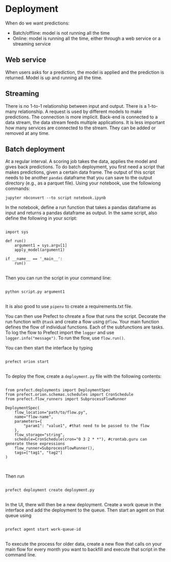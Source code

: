 # Deployment
When do we want predictions: 
- Batch/offline: model is not running all the time 
- Online: model is running all the time, either through a web service or a streaming service

## Web service 
When users asks for a prediction, the model is applied and the prediction is returned. Model is up and running all the time.

## Streaming 
There is no 1-to-1 relationship between input and output. There is a 1-to-many relationship. A request is used by different models to make predictions. The connection is more implicit. Back-end is connected to a data stream, the data stream feeds multiple applications. It is less important how many services are connected to the stream. They can be added or removed at any time.

## Batch deployment 
At a regular interval. A scoring job takes the data, applies the model and gives back predictions. 
To do batch deployment, you first need a script that makes predictions, given a certain data frame. The output of this script needs to be another `pandas` dataframe that you can save to the output directory (e.g., as a parquet file).  Using your notebook, use the followiong commands:

`jupyter nbconvert --to script notebook.ipynb`

In the notebook, define a run function that takes a pandas dataframe as input and returns a pandas dataframe as output. In the same script, also define the following in your script: 

<pre>
<code> 
import sys

def run()
    argument1 = sys.argv[1]
    apply_model(argument1)

if __name__ == '_main__':
    run() 
</code>
</pre>

Then you can run the script in your command line: 
<pre>
<code> 
python script.py argument1
</code>
</pre>


It is also good to use `pipenv` to create a requirements.txt file. 

You can then use Prefect to chreate a flow that runs the script. Decorate the run function with `@task` and create a flow using `@flow`. Your main function defines the flow of individual functions. Each of the subfunctions are tasks. To log the flow to Prefect import the `logger` and use `logger.info("message")`. To run the flow, use `flow.run()`.

You can then start the interface by typing 


<pre>
<code> 
prefect orion start
</code>
</pre>

To deploy the flow, create a `deployment.py` file with the following contents: 

<pre>
<code> 
from prefect.deployments import DeploymentSpec
from prefect.orion.schemas.schedules import CronSchedule
from prefect.flow_runners import SubprocessFlowRunner

DeploymentSpec(
    flow_location="path/to/flow.py",
    name="flow-name",
    parameters={
        "param1": "value1", #that need to be passed to the flow
    },
    flow_storage="string", 
    schedule=CronSchedule(cron="0 3 2 * *"), #crontab.guru can generate these expressions
    flow_runner=SubprocessFlowRunner(),
    tags=["tag1", "tag2"]
)

</code>
</pre>

Then run 
<pre>
<code> 
prefect deployment create deployment.py
</code>
</pre>

In the UI, there will then be a new deployment. Create a work queue in the interface and add the deployment to the queue. Then start an agent on that queue using 

<pre>
<code>
prefect agent start work-queue-id
</code>
</pre>

To execute the process for older data, create a new flow that calls on your main flow for every month you want to backfill and execute that script in the command line. 
